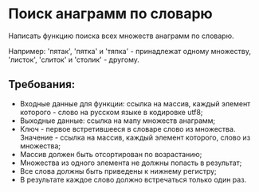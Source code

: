 # Поиск анаграмм по словарю

Написать функцию поиска всех множеств анаграмм по словарю.

Например:
'пятак', 'пятка' и 'тяпка' - принадлежат одному множеству, 'листок', 'слиток' и 'столик' - другому.

## Требования:
* Входные данные для функции: ссылка на массив, каждый элемент которого - слово на русском языке в кодировке utf8;
* Выходные данные: ссылка на мапу множеств анаграмм;
* Ключ - первое встретившееся в словаре слово из множества. Значение - ссылка на массив, каждый элемент которого, слово из множества;
* Массив должен быть отсортирован по возрастанию;
* Множества из одного элемента не должны попасть в результат;
* Все слова должны быть приведены к нижнему регистру;
* В результате каждое слово должно встречаться только один раз.
